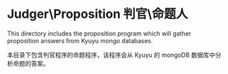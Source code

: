 Judger\Proposition 判官\命题人
==============================

This directory includes the proposition program which will gather proposition answers from Kyuyu mongo databases.

本目录下包含判官程序的命题程序，该程序会从 Kyuyu 的 mongoDB 数据库中分析命题的答案。

